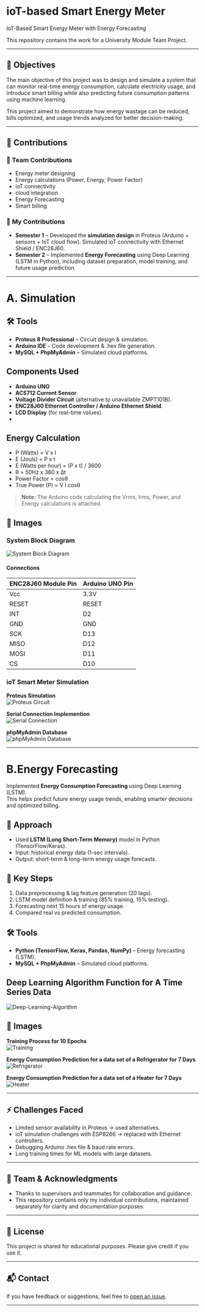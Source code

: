 # ioT-based Smart Energy Meter

IoT-Based Smart Energy Meter with Energy Forecasting

This repository contains the work for a University Module Team Project.

---

## 🎯 Objectives  
The main objective of this project was to design and simulate a system that can monitor real-time energy consumption, calculate electricity usage, and introduce smart billing while also predicting future consumption patterns using machine learning. 

This project aimed to demonstrate how energy wastage can be reduced, bills optimized, and usage trends analyzed for better decision-making.  

---

## 👥 Contributions  

### 🔹 Team Contributions  
- Energy meter designing
- Energy calculations (Power, Energy, Power Factor)
- ioT connectivity
- cloud integration
- Energy Forecasting
- Smart billing

### 🔸 **My Contributions**  
- **Semester 1** – Developed the **simulation design** in Proteus (Arduino + sensors + IoT cloud flow).  Simulated ioT connectivity with Ethernet Shield / ENC28J60.  
- **Semester 2** – Implemented **Energy Forecasting** using Deep Learning (LSTM in Python), including dataset preparation, model training, and future usage prediction.  

---

# A. Simulation

## 🛠 Tools
- **Proteus 8 Professional** – Circuit design & simulation.  
- **Arduino IDE** – Code development & .hex file generation.  
- **MySQL + PhpMyAdmin** – Simulated cloud platforms.  

## Components Used
- **Arduino UNO**
- **ACS712 Current Sensor**.  
- **Voltage Divider Circuit** (alternative to unavailable ZMPT101B).  
- **ENC28J60 Ethernet Controller / Arduino Ethernet Shield**.  
- **LCD Display** (for real-time values).
- 
## Energy Calculation
- P (Watts) = V x I
- E (Jouls) = P x t 
- E (Watts per hour) = (P x t) / 3600
- θ = 50Hz x 360 x ∆t
- Power Factor = cosθ
- True Power (P) = V I cosθ
> **Note:** The Arduino code calculating the Vrms, Irms, Power, and Energy calculations is attached.

## 📸 Images  

### System Block Diagram
![System Block Diagram](block-diagram.PNG)  

#### Connections
| ENC28J60 Module Pin |    Arduino UNO Pin   |
|---------------------|----------------------|
|         Vcc         |          3.3V        |
|        RESET        |         RESET        |
|         INT         |           D2         |
|         GND         |          GND         |
|         SCK         |          D13         |
|        MISO         |          D12         |
|        MOSI         |          D11         |
|         CS          |          D10         |

### ioT Smart Meter Simulation

**Proteus Simulation**  
![Proteus Circuit](simulation.PNG)  

**Serial Connection Implemention**  
![Serial Connection](serial-connection.PNG)  

**phpMyAdmin Database**  
![phpMyAdmin Database](dashboard.PNG)  


---


# B.Energy Forecasting  

Implemented **Energy Consumption Forecasting** using Deep Learning (LSTM).  
This helps predict future energy usage trends, enabling smarter decisions and optimized billing.

## 🔹 Approach
- Used **LSTM (Long Short-Term Memory)** model in Python (TensorFlow/Keras).
- Input: historical energy data (1-sec intervals).
- Output: short-term & long-term energy usage forecasts.

## 🔹 Key Steps
1. Data preprocessing & lag feature generation (20 lags).
2. LSTM model definition & training (85% training, 15% testing).
3. Forecasting next 15 hours of energy usage.
4. Compared real vs predicted consumption.

## 🛠 Tools
- **Python (TensorFlow, Keras, Pandas, NumPy)** – Energy forecasting (LSTM).  
- **MySQL + PhpMyAdmin** – Simulated cloud platforms.  

## Deep Learning Algorithm Function for A Time Series Data
![Deep-Learning-Algorithm](Deep-Learning-Algorithm.png)  

## 📸 Images  

**Training Process for 10 Epochs**  
![Training](training.PNG)  

**Energy Consumption Prediction for a data set of a Refrigerator for 7 Days**  
![Refrigerator](refrigerator.PNG)  

**Energy Consumption Prediction for a data set of a Heater for 7 Days**  
![Heater](heater.PNG)  

---

## ⚡ Challenges Faced  
- Limited sensor availability in Proteus → used alternatives.  
- ioT simulation challenges with ESP8266 → replaced with Ethernet controllers.  
- Debugging Arduino .hex file & baud rate errors.  
- Long training times for ML models with large datasets.  

---

## 👥 Team & Acknowledgments  
- Thanks to supervisors and teammates for collaboration and guidance.
- This repository contains only my individual contributions, maintained separately for clarity and documentation purposes.

---

## 📄 License
This project is shared for educational purposes. Please give credit if you use it.

---

## 📬 Contact
If you have feedback or suggestions, feel free to [open an issue](https://github.com).

---
